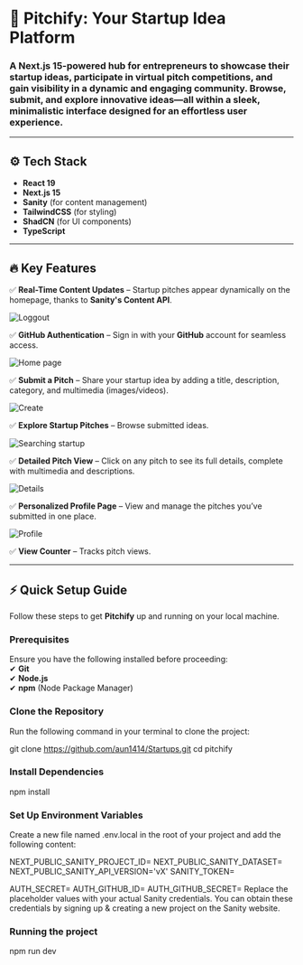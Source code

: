 # 🚀 Pitchify: Your Startup Idea Platform  

### A Next.js 15-powered hub for entrepreneurs to showcase their startup ideas, participate in virtual pitch competitions, and gain visibility in a dynamic and engaging community. Browse, submit, and explore innovative ideas—all within a sleek, minimalistic interface designed for an effortless user experience.  

---

## ⚙️ Tech Stack  
- **React 19**  
- **Next.js 15**  
- **Sanity** (for content management)  
- **TailwindCSS** (for styling)  
- **ShadCN** (for UI components)  
- **TypeScript**  

---

## 🔥 Key Features  

✅ **Real-Time Content Updates** – Startup pitches appear dynamically on the homepage, thanks to **Sanity's Content API**.  

![Loggout](https://github.com/user-attachments/assets/765d7380-7596-4864-b8fb-bc274fc12e55)


✅ **GitHub Authentication** – Sign in with your **GitHub** account for seamless access.  

![Home page](https://github.com/user-attachments/assets/347f2c7f-d142-48de-a5d3-45118ef79540)


✅ **Submit a Pitch** – Share your startup idea by adding a title, description, category, and multimedia (images/videos).  

![Create](https://github.com/user-attachments/assets/c46bba27-c72c-4d99-811b-95864dcda403)


✅ **Explore Startup Pitches** – Browse submitted ideas.  

![Searching startup](https://github.com/user-attachments/assets/1a78049c-2683-413a-8cd1-cb4a34cb0a55)


✅ **Detailed Pitch View** – Click on any pitch to see its full details, complete with multimedia and descriptions.  

![Details](https://github.com/user-attachments/assets/1371f0f3-c783-4ec6-b3ed-eb8c45c70978)


✅ **Personalized Profile Page** – View and manage the pitches you’ve submitted in one place.  

![Profile](https://github.com/user-attachments/assets/adfaca9f-9cf4-4fcb-8729-9fd94bc7a456)


✅ **View Counter** – Tracks pitch views.  

---

## ⚡ Quick Setup Guide  

Follow these steps to get **Pitchify** up and running on your local machine.  

### Prerequisites  
Ensure you have the following installed before proceeding:  
✔ **Git**  
✔ **Node.js**  
✔ **npm** (Node Package Manager)  

### Clone the Repository  

Run the following command in your terminal to clone the project:  

git clone https://github.com/aun1414/Startups.git
cd pitchify

### Install Dependencies
npm install

### Set Up Environment Variables

Create a new file named .env.local in the root of your project and add the following content:

NEXT_PUBLIC_SANITY_PROJECT_ID=
NEXT_PUBLIC_SANITY_DATASET=
NEXT_PUBLIC_SANITY_API_VERSION='vX'
SANITY_TOKEN=

AUTH_SECRET= 
AUTH_GITHUB_ID=
AUTH_GITHUB_SECRET=
Replace the placeholder values with your actual Sanity credentials. You can obtain these credentials by signing up & creating a new project on the Sanity website.

### Running the project

npm run dev



